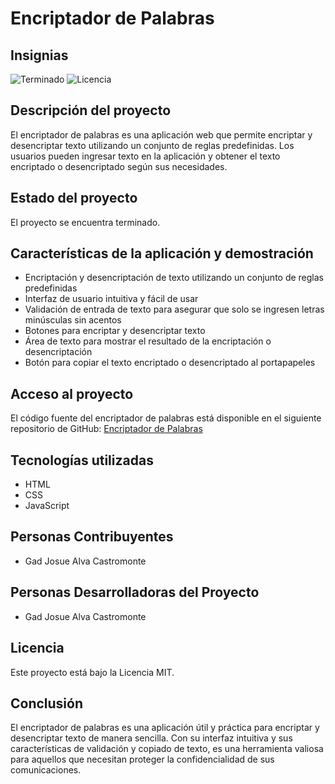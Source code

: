 # Encriptador de Palabras

## Insignias
![Terminado](https://img.shields.io/badge/estado-en%20desarrollo-blue)
![Licencia](https://img.shields.io/badge/licencia-MIT-green)

## Descripción del proyecto
El encriptador de palabras es una aplicación web que permite encriptar y desencriptar texto utilizando un conjunto de reglas predefinidas. Los usuarios pueden ingresar texto en la aplicación y obtener el texto encriptado o desencriptado según sus necesidades.

## Estado del proyecto
El proyecto se encuentra terminado.

## Características de la aplicación y demostración
- Encriptación y desencriptación de texto utilizando un conjunto de reglas predefinidas
- Interfaz de usuario intuitiva y fácil de usar
- Validación de entrada de texto para asegurar que solo se ingresen letras minúsculas sin acentos
- Botones para encriptar y desencriptar texto
- Área de texto para mostrar el resultado de la encriptación o desencriptación
- Botón para copiar el texto encriptado o desencriptado al portapapeles

## Acceso al proyecto
El código fuente del encriptador de palabras está disponible en el siguiente repositorio de GitHub: [Encriptador de Palabras](https://kayron987123.github.io/app-encriptador/)

## Tecnologías utilizadas
- HTML
- CSS
- JavaScript

## Personas Contribuyentes
- Gad Josue Alva Castromonte

## Personas Desarrolladoras del Proyecto
- Gad Josue Alva Castromonte

## Licencia
Este proyecto está bajo la Licencia MIT.

## Conclusión
El encriptador de palabras es una aplicación útil y práctica para encriptar y desencriptar texto de manera sencilla. Con su interfaz intuitiva y sus características de validación y copiado de texto, es una herramienta valiosa para aquellos que necesitan proteger la confidencialidad de sus comunicaciones.
